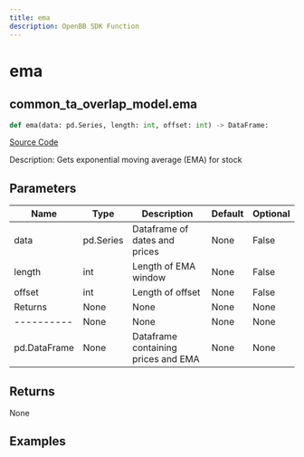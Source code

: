 ```yaml
---
title: ema
description: OpenBB SDK Function
---
```

# ema

## common_ta_overlap_model.ema

```python
def ema(data: pd.Series, length: int, offset: int) -> DataFrame:
```
[Source Code](https://github.com/OpenBB-finance/OpenBBTerminal/tree/main/openbb_terminal/common/technical_analysis/overlap_model.py#L18)

Description: Gets exponential moving average (EMA) for stock

## Parameters

| Name | Type | Description | Default | Optional |
| ---- | ---- | ----------- | ------- | -------- |
| data | pd.Series | Dataframe of dates and prices | None | False |
| length | int | Length of EMA window | None | False |
| offset | int | Length of offset | None | False |
| Returns | None | None | None | None |
| ---------- | None | None | None | None |
| pd.DataFrame | None | Dataframe containing prices and EMA | None | None |

## Returns

None

## Examples

